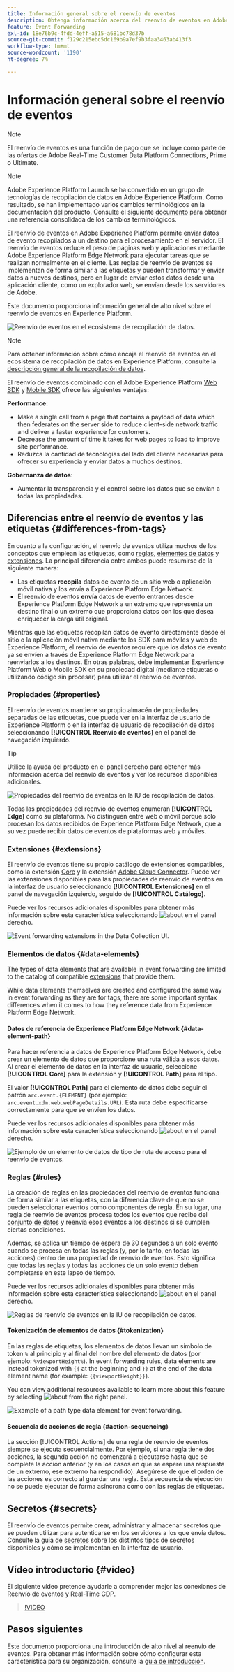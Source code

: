 ```yaml
---
title: Información general sobre el reenvío de eventos
description: Obtenga información acerca del reenvío de eventos en Adobe Experience Platform, que le permite utilizar Experience Platform Edge Network para ejecutar tareas sin cambiar la implementación de etiquetas.
feature: Event Forwarding
exl-id: 18e76b9c-4fdd-4eff-a515-a681bc78d37b
source-git-commit: f129c215ebc5dc169b9a7ef9b3faa3463ab413f3
workflow-type: tm+mt
source-wordcount: '1190'
ht-degree: 7%

---
```


# Información general sobre el reenvío de eventos

>[!NOTE]
>
>El reenvío de eventos es una función de pago que se incluye como parte de las ofertas de Adobe Real-Time Customer Data Platform Connections, Prime o Ultimate.

>[!NOTE]
>
>Adobe Experience Platform Launch se ha convertido en un grupo de tecnologías de recopilación de datos en Adobe Experience Platform. Como resultado, se han implementado varios cambios terminológicos en la documentación del producto. Consulte el siguiente [documento](../../term-updates.md) para obtener una referencia consolidada de los cambios terminológicos.

El reenvío de eventos en Adobe Experience Platform permite enviar datos de evento recopilados a un destino para el procesamiento en el servidor. El reenvío de eventos reduce el peso de páginas web y aplicaciones mediante Adobe Experience Platform Edge Network para ejecutar tareas que se realizan normalmente en el cliente. Las reglas de reenvío de eventos se implementan de forma similar a las etiquetas y pueden transformar y enviar datos a nuevos destinos, pero en lugar de enviar estos datos desde una aplicación cliente, como un explorador web, se envían desde los servidores de Adobe.

Este documento proporciona información general de alto nivel sobre el reenvío de eventos en Experience Platform.

![Reenvío de eventos en el ecosistema de recopilación de datos.](../../../collection/images/home/event-forwarding.png)

>[!NOTE]
>
>Para obtener información sobre cómo encaja el reenvío de eventos en el ecosistema de recopilación de datos en Experience Platform, consulte la [descripción general de la recopilación de datos](../../../collection/home.md).

El reenvío de eventos combinado con el Adobe Experience Platform [Web SDK](/help/web-sdk/home.md) y [Mobile SDK](https://experienceleague.adobe.com/docs/platform-learn/data-collection/mobile-sdk/overview.html) ofrece las siguientes ventajas:

**Performance**:

* Make a single call from a page that contains a payload of data which then federates on the server side to reduce client-side network traffic and deliver a faster experience for customers.
* Decrease the amount of time it takes for web pages to load to improve site performance.
* Reduzca la cantidad de tecnologías del lado del cliente necesarias para ofrecer su experiencia y enviar datos a muchos destinos.

**Gobernanza de datos**:

* Aumentar la transparencia y el control sobre los datos que se envían a todas las propiedades.

## Diferencias entre el reenvío de eventos y las etiquetas {#differences-from-tags}

En cuanto a la configuración, el reenvío de eventos utiliza muchos de los conceptos que emplean las etiquetas, como [reglas](../managing-resources/rules.md), [elementos de datos](../managing-resources/data-elements.md) y [extensiones](../managing-resources/extensions/overview.md). La principal diferencia entre ambos puede resumirse de la siguiente manera:

* Las etiquetas **recopila** datos de evento de un sitio web o aplicación móvil nativa y los envía a Experience Platform Edge Network.
* El reenvío de eventos **envía** datos de evento entrantes desde Experience Platform Edge Network a un extremo que representa un destino final o un extremo que proporciona datos con los que desea enriquecer la carga útil original.

Mientras que las etiquetas recopilan datos de evento directamente desde el sitio o la aplicación móvil nativa mediante los SDK para móviles y web de Experience Platform, el reenvío de eventos requiere que los datos de evento ya se envíen a través de Experience Platform Edge Network para reenviarlos a los destinos. En otras palabras, debe implementar Experience Platform Web o Mobile SDK en su propiedad digital (mediante etiquetas o utilizando código sin procesar) para utilizar el reenvío de eventos.

### Propiedades {#properties}

El reenvío de eventos mantiene su propio almacén de propiedades separadas de las etiquetas, que puede ver en la interfaz de usuario de Experience Platform o en la interfaz de usuario de recopilación de datos seleccionando **[!UICONTROL Reenvío de eventos]** en el panel de navegación izquierdo.

>[!TIP]
>
>Utilice la ayuda del producto en el panel derecho para obtener más información acerca del reenvío de eventos y ver los recursos disponibles adicionales.

![Propiedades del reenvío de eventos en la IU de recopilación de datos.](../../images/ui/event-forwarding/overview/properties.png)

Todas las propiedades del reenvío de eventos enumeran **[!UICONTROL Edge]** como su plataforma. No distinguen entre web o móvil porque solo procesan los datos recibidos de Experience Platform Edge Network, que a su vez puede recibir datos de eventos de plataformas web y móviles.

### Extensiones {#extensions}

El reenvío de eventos tiene su propio catálogo de extensiones compatibles, como la extensión [Core](../../extensions/server/core/overview.md) y la extensión [Adobe Cloud Connector](../../extensions/server/cloud-connector/overview.md). Puede ver las extensiones disponibles para las propiedades de reenvío de eventos en la interfaz de usuario seleccionando **[!UICONTROL Extensiones]** en el panel de navegación izquierdo, seguido de **[!UICONTROL Catálogo]**.

Puede ver los recursos adicionales disponibles para obtener más información sobre esta característica seleccionando ![about](../../images/ui/event-forwarding/overview/about.png) en el panel derecho.

![Event forwarding extensions in the Data Collection UI.](../../images/ui/event-forwarding/overview/extensions.png)

### Elementos de datos {#data-elements}

The types of data elements that are available in event forwarding are limited to the catalog of compatible [extensions](#extensions) that provide them.

While data elements themselves are created and configured the same way in event forwarding as they are for tags, there are some important syntax differences when it comes to how they reference data from Experience Platform Edge Network.

#### Datos de referencia de Experience Platform Edge Network {#data-element-path}

Para hacer referencia a datos de Experience Platform Edge Network, debe crear un elemento de datos que proporcione una ruta válida a esos datos. Al crear el elemento de datos en la interfaz de usuario, seleccione **[!UICONTROL Core]** para la extensión y **[!UICONTROL Path]** para el tipo.

El valor **[!UICONTROL Path]** para el elemento de datos debe seguir el patrón `arc.event.{ELEMENT}` (por ejemplo: `arc.event.xdm.web.webPageDetails.URL`). Esta ruta debe especificarse correctamente para que se envíen los datos.

Puede ver los recursos adicionales disponibles para obtener más información sobre esta característica seleccionando ![about](../../images/ui/event-forwarding/overview/about.png) en el panel derecho.

![Ejemplo de un elemento de datos de tipo de ruta de acceso para el reenvío de eventos.](../../images/ui/event-forwarding/overview/data-reference.png)

### Reglas {#rules}

La creación de reglas en las propiedades del reenvío de eventos funciona de forma similar a las etiquetas, con la diferencia clave de que no se pueden seleccionar eventos como componentes de regla. En su lugar, una regla de reenvío de eventos procesa todos los eventos que recibe del [conjunto de datos](../../../datastreams/overview.md) y reenvía esos eventos a los destinos si se cumplen ciertas condiciones.

Además, se aplica un tiempo de espera de 30 segundos a un solo evento cuando se procesa en todas las reglas (y, por lo tanto, en todas las acciones) dentro de una propiedad de reenvío de eventos. Esto significa que todas las reglas y todas las acciones de un solo evento deben completarse en este lapso de tiempo.

Puede ver los recursos adicionales disponibles para obtener más información sobre esta característica seleccionando ![about](../../images/ui/event-forwarding/overview/about.png) en el panel derecho.

![Reglas de reenvío de eventos en la IU de recopilación de datos.](../../images/ui/event-forwarding/overview/rules.png)

#### Tokenización de elementos de datos {#tokenization}

En las reglas de etiquetas, los elementos de datos llevan un símbolo de token `%` al principio y al final del nombre del elemento de datos (por ejemplo: `%viewportHeight%`). In event forwarding rules, data elements are instead tokenized with `{{` at the beginning and `}}` at the end of the data element name (for example: `{{viewportHeight}}`).

You can view additional resources available to learn more about this feature by selecting ![about](../../images/ui/event-forwarding/overview/about.png) from the right panel.

![Example of a path type data element for event forwarding.](../../images/ui/event-forwarding/overview/tokenization.png)

#### Secuencia de acciones de regla {#action-sequencing}

La sección [!UICONTROL Actions] de una regla de reenvío de eventos siempre se ejecuta secuencialmente. Por ejemplo, si una regla tiene dos acciones, la segunda acción no comenzará a ejecutarse hasta que se complete la acción anterior (y en los casos en que se espere una respuesta de un extremo, ese extremo ha respondido). Asegúrese de que el orden de las acciones es correcto al guardar una regla. Esta secuencia de ejecución no se puede ejecutar de forma asíncrona como con las reglas de etiquetas.

## Secretos {#secrets}

El reenvío de eventos permite crear, administrar y almacenar secretos que se pueden utilizar para autenticarse en los servidores a los que envía datos. Consulte la guía de [secretos](./secrets.md) sobre los distintos tipos de secretos disponibles y cómo se implementan en la interfaz de usuario.

## Vídeo introductorio {#video}

El siguiente vídeo pretende ayudarle a comprender mejor las conexiones de Reenvío de eventos y Real-Time CDP.

>[!VIDEO](https://video.tv.adobe.com/v/3429308)

## Pasos siguientes

Este documento proporciona una introducción de alto nivel al reenvío de eventos. Para obtener más información sobre cómo configurar esta característica para su organización, consulte la [guía de introducción](./getting-started.md).
